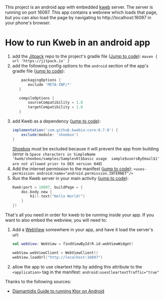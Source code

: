 This project is an android app with embedded [kweb](https://github.com/kwebio/kweb-core) server. 
The server is running on port 16097. This app contains a webview which loads that page, but you 
can also load the page by navigating to http://localhost:16097 in your phone's browser.

# How to run Kweb in an android app

1) add the [Jitpack](https://jitpack.io/) repo to the 
    project's gradle file
    ([Jump to code](https://github.com/kwebio/kweb-demos/blob/master/android/build.gradle#L22)):
    `maven { url 'https://jitpack.io' }`
2) add the following config options to the `android` section of the app's gradle file
    ([jump to code](https://github.com/kwebio/kweb-demos/blob/master/android/app/build.gradle#L25)):
    ```groovy
        packagingOptions {
           exclude 'META-INF/*'
       }
    
       compileOptions {
           sourceCompatibility = 1.8
           targetCompatibility = 1.8
       }
    ``` 
3) add Kweb as a dependency ([jump to code](https://github.com/kwebio/kweb-demos/blob/master/android/app/build.gradle#L47)):
    ```groovy
    implementation('com.github.kwebio:core:0.7.0') {
        exclude(module: 'shoebox')
    }
    ```
    [Shoebox](https://github.com/kwebio/shoebox) must be excluded because it will prevent 
    the app from building 
    (error is `Space characters in SimpleName 'kweb/shoebox/samples/SamplesKt$basic usage 
    sample$usersByEmail$1' are not allowed prior to DEX version 040`)
4) Add the internet permission to the manifest
    ([jump to code](https://github.com/kwebio/kweb-demos/blob/master/android/app/src/main/AndroidManifest.xml#L4)): 
    `<uses-permission android:name="android.permission.INTERNET"/>`
5) Run the Kweb server in your main activity
    ([jump to code](https://github.com/kwebio/kweb-demos/blob/master/android/app/src/main/java/kweb/demo/android/MainActivity.kt#L15)):
    ```kotlin
    Kweb(port = 16097, buildPage = {
        doc.body.new {
            h1().text("Hello World!")
        }
    })
    ```

That's all you need in order for kweb to be running inside your app. If you want to also
embed the webview, you will need to:

1) Add a [WebView](https://developer.android.com/reference/android/webkit/WebView) somewhere 
    in your app, and have it load the server's url:
    ```kotlin
    val webView: WebView = findViewById(R.id.webViewWidget)
    
    webView.webViewClient = WebViewClient()
    webView.loadUrl("http://localhost:16097")
    ```
2) allow the app to use cleartext http by adding this attribute to the `<application>` 
    tag in the manifest: `android:usesCleartextTraffic="true"`


Thanks to the following sources:
- [Diamantidis Guide to running Ktor on Android](https://diamantidis.github.io/2019/11/10/running-an-http-server-on-an-android-app)